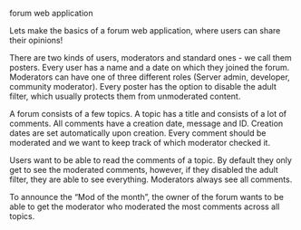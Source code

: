 forum web application


Lets make the basics of a forum web application, where users can share their opinions!

There are two kinds of users, moderators and standard ones - we call them posters. Every user has a name and a date on which they joined the forum. Moderators can have one of three different roles (Server admin, developer, community moderator). Every poster has the option to disable the adult filter, which usually protects them from unmoderated content.

A forum consists of a few topics. A topic has a title and consists of a lot of comments. All comments have a creation date, message and ID. Creation dates are set automatically upon creation. Every comment should be moderated and we want to keep track of which moderator checked it.

Users want to be able to read the comments of a topic. By default they only get to see the moderated comments, however, if they disabled the adult filter, they are able to see everything. Moderators always see all comments.

To announce the “Mod of the month”, the owner of the forum wants to be able to get the moderator who moderated the most comments across all topics.
